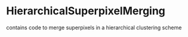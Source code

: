 # HierarchicalSuperpixelMerging
contains code to merge superpixels in a hierarchical clustering scheme
